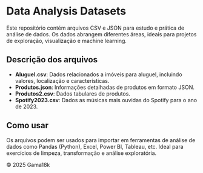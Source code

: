 # Data Analysis Datasets

Este repositório contém arquivos CSV e JSON para estudo e prática de análise de dados. Os dados abrangem diferentes áreas, ideais para projetos de exploração, visualização e machine learning.

## Descrição dos arquivos

- **Aluguel.csv**: Dados relacionados a imóveis para aluguel, incluindo valores, localização e características.
- **Produtos.json**: Informações detalhadas de produtos  em formato JSON.
- **Produtos2.csv**: Dados tabulares de produtos.
- **Spotify2023.csv**: Dados as músicas mais ouvidas do Spotify para o ano de 2023.

## Como usar

Os arquivos podem ser usados para importar em ferramentas de análise de dados como Pandas (Python), Excel, Power BI, Tableau, etc. Ideal para exercícios de limpeza, transformação e análise exploratória.

© 2025 Gama18k

